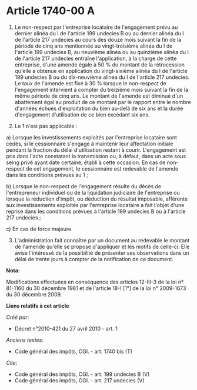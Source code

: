 # Article 1740-00 A

1. Le non-respect par l'entreprise locataire de l'engagement prévu au dernier alinéa du I de l'article 199 undecies B ou au
dernier alinéa du I de l'article 217 undecies au cours des douze mois suivant la fin de la période de cinq ans mentionnée au
vingt-troisième alinéa du I de l'article 199 undecies B, au neuvième alinéa ou au quinzième alinéa du I de l'article 217
undecies entraîne l'application, à la charge de cette entreprise, d'une amende égale à 50 % du montant de la rétrocession
qu'elle a obtenue en application du vingt-sixième alinéa du I de l'article 199 undecies B ou du dix-neuvième alinéa du I de
l'article 217 undecies. Le taux de l'amende est fixé à 30 % lorsque le non-respect de l'engagement intervient à compter du
treizième mois suivant la fin de la même période de cinq ans. Le montant de l'amende est diminué d'un abattement égal au
produit de ce montant par le rapport entre le nombre d'années échues d'exploitation du bien au-delà de six ans et la durée
d'engagement d'utilisation de ce bien excédant six ans. 

2. Le 1 n'est pas applicable : 

a) Lorsque les investissements exploités par l'entreprise locataire sont cédés, si le cessionnaire s'engage à maintenir leur
affectation initiale pendant la fraction du délai d'utilisation restant à courir. L'engagement est pris dans l'acte
constatant la transmission ou, à défaut, dans un acte sous seing privé ayant date certaine, établi à cette occasion. En cas
de non-respect de cet engagement, le cessionnaire est redevable de l'amende dans les conditions prévues au 1 ; 

b) Lorsque le non-respect de l'engagement résulte du décès de l'entrepreneur individuel ou de la liquidation judiciaire de
l'entreprise ou lorsque la réduction d'impôt, ou déduction du résultat imposable, afférente aux investissements exploités par
l'entreprise locataire a fait l'objet d'une reprise dans les conditions prévues à l'article 199 undecies B ou à l'article 217
undecies ; 

c) En cas de force majeure. 

3. L'administration fait connaître par un document au redevable le montant de l'amende qu'elle se propose d'appliquer et les
motifs de celle-ci. Elle avise l'intéressé de la possibilité de présenter ses observations dans un délai de trente jours à
compter de la notification de ce document.

**Nota:**

Modifications effectuées en conséquence des articles 12-III-3 de la loi n° 81-1160 du 30 décembre 1981 et de l'article 18-I
[1°] de la loi n° 2009-1673 du 30 décembre 2009.

**Liens relatifs à cet article**

_Créé par_:

  - Décret n°2010-421  du 27 avril 2010 - art. 1

_Anciens textes_:

  - Code général des impôts, CGI. - art. 1740 bis (T)

_Cite_:

  - Code général des impôts, CGI. - art. 199 undecies B (V)
  - Code général des impôts, CGI. - art. 217 undecies (V)
